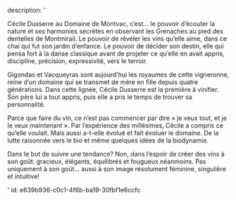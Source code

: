 description: '<p>Cécile Dusserre au Domaine de Montvac, c’est… le pouvoir d’écouter la nature et ses harmonies secrètes en observant les Grenaches au pied des dentelles de Montmirail. Le pouvoir de révéler les vins qu’elle aime, dans ce chai qui fut son jardin d’enfance. Le pouvoir de décider son destin, elle qui pensa fort à la danse classique avant de projeter ce qu’elle en avait appris, discipline, précision, expressivité, vers le terroir.&nbsp;</p><p>Gigondas et Vacqueyras sont aujourd’hui les royaumes de cette vigneronne, reine d’un domaine qui se transmet de mère en fille depuis quatre générations. Dans cette lignée, Cécile Dusserre est la première à vinifier. Son père lui a tout appris, puis elle a pris le temps de trouver sa personnalité.</p><p>Parce que faire du vin, ce n’est pas commencer par dire « je veux tout, et je le veux maintenant ». Par l’expérience des millésimes, Cécile a compris ce qu’elle voulait. Mais aussi a-t-elle évolué et fait évoluer le domaine. De la lutte raisonnée vers le bio et même quelques idées de la biodynamie.</p><p>Dans le but de suivre une tendance? Non, dans l’espoir de créer des vins à son goût: gracieux, élégants, équilibrés et fougueux néanmoins. Pas uniquement à son goût… aussi à son image résolument féminine, singulière et intuitive!</p>'
id: e639b936-c0c1-4f6b-ba19-30fbf1e6ccfc
